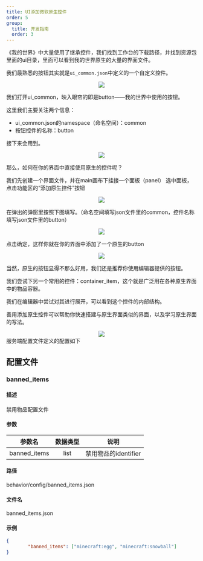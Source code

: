 ```yaml
---
title: UI添加微软原生控件
order: 5
group:
  title: 开发指南
  order: 3
---
```

《我的世界》中大量使用了继承控件，我们找到工作台的下载路径，并找到资源包里面的ui目录，里面可以看到我的世界原生的大量的界面文件。

我们最熟悉的按钮其实就是`ui_common.json`中定义的一个自定义控件。

<center><img src='http://1.94.129.175/uploads/da-fei-mian/images/m_54c0520e0c899e4b79a20c7332010397_r.png'></center>

我们打开ui_common，映入眼帘的即是button——我的世界中使用的按钮。

这里我们主要关注两个信息：

- ui_common.json的namespace（命名空间）：common
- 按钮控件的名称：button

接下来会用到。

<center><img src='http://1.94.129.175/uploads/da-fei-mian/images/m_5fd7141840645fc8b51a3747342ff963_r.png'></center>

那么，如何在你的界面中直接使用原生的控件呢？

我们先创建一个界面文件，并在main画布下挂接一个面板（panel）
选中面板，点击功能区的“添加原生控件”按钮
<center><img src='http://1.94.129.175/uploads/da-fei-mian/images/m_46aef28246e3537db3e7515a2e6fcce5_r.png'></center>

在弹出的弹窗里按照下图填写。（命名空间填写json文件里的common，控件名称填写json文件里的button）
<center><img src='http://1.94.129.175/uploads/da-fei-mian/images/m_e8e1c741cd7dc962abf254d3149b0ca4_r.png'></center>

点击确定，这样你就在你的界面中添加了一个原生的button
<center><img src='http://1.94.129.175/uploads/da-fei-mian/images/m_61981f89f7277ee86e372d3ee30a3725_r.png'></center>

当然，原生的按钮显得不那么好用，我们还是推荐你使用编辑器提供的按钮。

我们尝试下另一个常用的控件：container_item，这个就是广泛用在各种原生界面中的物品容器。

我们在编辑器中尝试对其进行展开，可以看到这个控件的内部结构。

善用添加原生控件可以帮助你快速搭建与原生界面类似的界面，以及学习原生界面的写法。

<center><img src='http://1.94.129.175/uploads/da-fei-mian/images/m_f151e80d63fe21fa94bb36e37e78802a_r.png'></center>
服务端配置文件定义的配置如下


## 配置文件

### banned_items
#### 描述

禁用物品配置文件

#### 参数

|参数名|数据类型|说明|
|:-:|:-:|:-:|
|banned_items|list|禁用物品的identifier|

#### 路径

behavior/config/banned_items.json

#### 文件名

banned_items.json

#### 示例

```json
{
        "banned_items": ["minecraft:egg", "minecraft:snowball"]
}
```